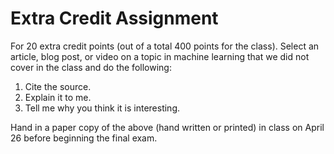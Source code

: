 # Extra Credit Assignment

For 20 extra credit points (out of a total 400 points for the class). Select an article, blog post, or video on a topic in machine learning that we did not cover in the class and do the following:

1. Cite the source.
2. Explain it to me.
3. Tell me why you think it is interesting.

Hand in a paper copy of the above (hand written or printed) in class on April 26 before beginning the final exam.

